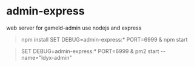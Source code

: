 # admin-express
web server for gameld-admin use nodejs and express

> npm install
> SET DEBUG=admin-express:* PORT=6999 & npm start

> SET DEBUG=admin-express:* PORT=6999 & pm2 start --name="ldyx-admin"